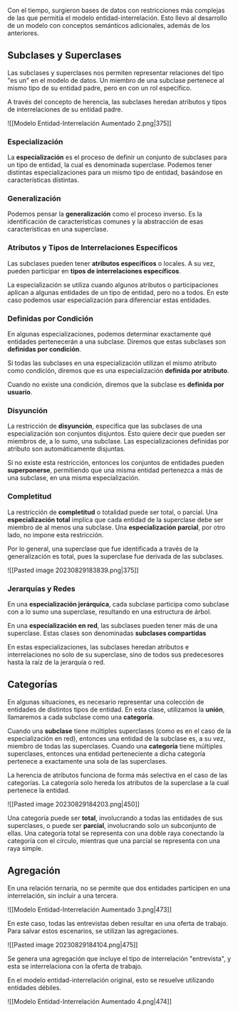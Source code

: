 Con el tiempo, surgieron bases de datos con restricciones más complejas de las que permitía el modelo entidad-interrelación. Esto llevo al desarrollo de un modelo con conceptos semánticos adicionales, además de los anteriores.

## Subclases y Superclases

Las subclases y superclases nos permiten representar relaciones del tipo "es un" en el modelo de datos. Un miembro de una subclase pertenece al mismo tipo de su entidad padre, pero en con un rol específico.

A través del concepto de herencia, las subclases heredan atributos y tipos de interrelaciones de su entidad padre.

![[Modelo Entidad-Interrelación Aumentado 2.png|375]]

### Especialización

La **especialización** es el proceso de definir un conjunto de subclases para un tipo de entidad, la cual es denominada superclase. Podemos tener distintas especializaciones para un mismo tipo de entidad, basándose en características distintas.

### Generalización

Podemos pensar la **generalización** como el proceso inverso. Es la identificación de características comunes y la abstracción de esas características en una superclase.

### Atributos y Tipos de Interrelaciones Específicos

Las subclases pueden tener **atributos específicos** o locales. A su vez, pueden participar en **tipos de interrelaciones específicos**.

La especialización se utiliza cuando algunos atributos o participaciones aplican a algunas entidades de un tipo de entidad, pero no a todos. En este caso podemos usar especialización para diferenciar estas entidades.

### Definidas por Condición

En algunas especializaciones, podemos determinar exactamente qué entidades pertenecerán a una subclase. Diremos que estas subclases son **definidas por condición**.

Si todas las subclases en una especialización utilizan el mismo atributo como condición, diremos que es una especialización **definida por atributo**.

Cuando no existe una condición, diremos que la subclase es **definida por usuario**.

### Disyunción

La restricción de **disyunción**, especifica que las subclases de una especialización son conjuntos disjuntos. Esto quiere decir que pueden ser miembros de, a lo sumo, una subclase. Las especializaciones definidas por atributo son automáticamente disjuntas.

Si no existe esta restricción, entonces los conjuntos de entidades pueden **superponerse**, permitiendo que una misma entidad pertenezca a más de una subclase, en una misma especialización.

### Completitud

La restricción de **completitud** o totalidad puede ser total, o parcial. Una **especialización total** implica que cada entidad de la superclase debe ser miembro de al menos una subclase. Una **especialización parcial**, por otro lado, no impone esta restricción.

Por lo general, una superclase que fue identificada a través de la generalización es total, pues la superclase fue derivada de las subclases.

![[Pasted image 20230829183839.png|375]]

### Jerarquías y Redes

En una **especialización jerárquica**, cada subclase participa como subclase con a lo sumo una superclase, resultando en una estructura de árbol.

En una **especialización en red**, las subclases pueden tener más de una superclase. Estas clases son denominadas **subclases compartidas**

En estas especializaciones, las subclases heredan atributos e interrelaciones no solo de su superclase, sino de todos sus predecesores hasta la raíz de la jerarquía o red.

## Categorías

En algunas situaciones, es necesario representar una colección de entidades de distintos tipos de entidad. En esta clase, utilizamos la **unión**, llamaremos a cada subclase como una **categoría**.

Cuando una **subclase** tiene múltiples superclases (como es en el caso de la especialización en red), entonces una entidad de la subclase es, a su vez, miembro de todas las superclases. Cuando una **categoría** tiene múltiples superclases, entonces una entidad perteneciente a dicha categoría pertenece a exactamente una sola de las superclases.

La herencia de atributos funciona de forma más selectiva en el caso de las categorías. La categoría solo hereda los atributos de la superclase a la cual pertenece la entidad.

![[Pasted image 20230829184203.png|450]]

Una categoría puede ser **total**, involucrando a todas las entidades de sus superclases, o puede ser **parcial**, involucrando solo un subconjunto de ellas. Una categoría total se representa con una doble raya conectando la categoría con el círculo, mientras que una parcial se representa con una raya simple.

## Agregación

En una relación ternaria, no se permite que dos entidades participen en una interrelación, sin incluir a una tercera.

![[Modelo Entidad-Interrelación Aumentado 3.png|473]]

En este caso, todas las entrevistas deben resultar en una oferta de trabajo. Para salvar estos escenarios, se utilizan las agregaciones.

![[Pasted image 20230829184104.png|475]]

Se genera una agregación que incluye el tipo de interrelación "entrevista", y esta se interrelaciona con la oferta de trabajo.

En el modelo entidad-interrelación original, esto se resuelve utilizando entidades débiles.

![[Modelo Entidad-Interrelación Aumentado 4.png|474]]
